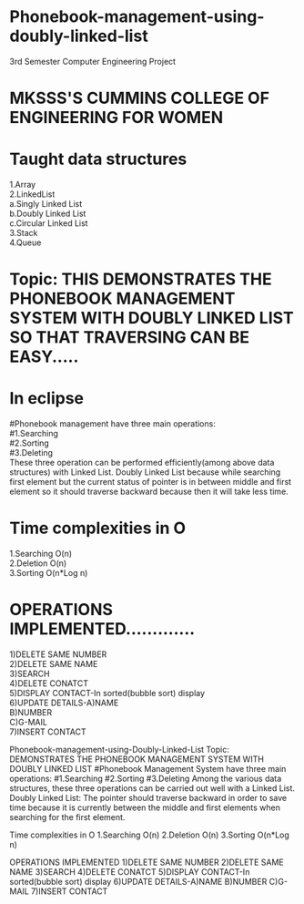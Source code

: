 # Phonebook-management-using-doubly-linked-list
3rd Semester Computer Engineering Project
# MKSSS'S CUMMINS COLLEGE OF ENGINEERING FOR WOMEN

# Taught data structures
1.Array<br />
2.LinkedList<br />
 a.Singly Linked List<br />
 b.Doubly Linked List<br />
 c.Circular Linked List<br />
3.Stack<br />
4.Queue<br />

# Topic: THIS DEMONSTRATES THE PHONEBOOK MANAGEMENT SYSTEM WITH DOUBLY LINKED LIST SO THAT TRAVERSING CAN BE EASY.....
# In eclipse

#Phonebook management have three main operations:<br />
#1.Searching<br />
#2.Sorting<br />
#3.Deleting<br />
These three operation can be performed efficiently(among above data structures) with Linked List.
Doubly Linked List because while searching first element but the current status of pointer is in between middle and first element so it should traverse backward because then it will take less time.


# Time complexities in O

1.Searching O(n)<br />
2.Deletion O(n)<br />
3.Sorting O(n*Log n)<br />

# OPERATIONS IMPLEMENTED.............
1)DELETE SAME NUMBER<br />
2)DELETE SAME NAME<br />
3)SEARCH<br />
4)DELETE CONATCT<br />
5)DISPLAY CONTACT-In sorted(bubble sort) display<br />
6)UPDATE DETAILS-A)NAME<br />
                 B)NUMBER<br />
                 C)G-MAIL<br />
7)INSERT CONTACT<br />

Phonebook-management-using-Doubly-Linked-List
Topic: DEMONSTRATES THE PHONEBOOK MANAGEMENT SYSTEM WITH DOUBLY LINKED LIST
#Phonebook Management System have three main operations:
#1.Searching
#2.Sorting
#3.Deleting
Among the various data structures, these three operations can be carried out well with a Linked List. Doubly Linked List: The pointer should traverse backward in order to save time because it is currently between the middle and first elements when searching for the first element.

Time complexities in O
1.Searching O(n)
2.Deletion O(n)
3.Sorting O(n*Log n)

OPERATIONS IMPLEMENTED
1)DELETE SAME NUMBER
2)DELETE SAME NAME
3)SEARCH
4)DELETE CONATCT
5)DISPLAY CONTACT-In sorted(bubble sort) display
6)UPDATE DETAILS-A)NAME
B)NUMBER
C)G-MAIL
7)INSERT CONTACT

